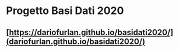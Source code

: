 # Progetto Basi Dati 2020


## [https://dariofurlan.github.io/basidati2020/](dariofurlan.github.io/basidati2020/)